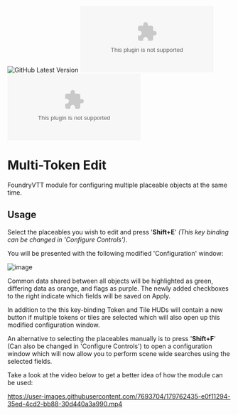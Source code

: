 ![GitHub Latest Version](https://img.shields.io/github/v/release/Aedif/multi-token-edit?sort=semver)
![GitHub Latest Release](https://img.shields.io/github/downloads/Aedif/multi-token-edit/latest/multi-token-edit.zip)
![GitHub All Releases](https://img.shields.io/github/downloads/Aedif/multi-token-edit/multi-token-edit.zip)

# Multi-Token Edit

FoundryVTT module for configuring multiple placeable objects at the same time.

## Usage

Select the placeables you wish to edit and press '**Shift+E**' _(This key binding can be changed in 'Configure Controls')_.

You will be presented with the following modified 'Configuration' window:

![image](https://user-images.githubusercontent.com/7693704/179508321-71425fb5-7ac2-4ab0-8c1c-b92bbe586b8d.png)

Common data shared between all objects will be highlighted as green, differing data as orange, and flags as purple. The newly added checkboxes to the right indicate which fields will be saved on Apply.

In addition to the this key-binding Token and Tile HUDs will contain a new button if multiple tokens or tiles are selected which will also open up this modified configuration window.

An alternative to selecting the placeables manually is to press '**Shift+F**' (Can also be changed in 'Configure Controls') to open a configuration window which will now allow you to perform scene wide searches using the selected fields.

Take a look at the video below to get a better idea of how the module can be used:

https://user-images.githubusercontent.com/7693704/179762435-e0f11294-35ed-4cd2-bb88-30d440a3a990.mp4

